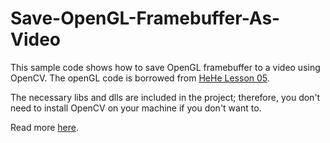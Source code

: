Save-OpenGL-Framebuffer-As-Video
================================

This sample code shows how to save OpenGL framebuffer to a video using OpenCV. The openGL code is borrowed from [HeHe Lesson 05](http://nehe.gamedev.net/tutorial/3d_shapes/10035/).

The necessary libs and dlls are included in the project; therefore, you don't need to install OpenCV on your machine if you don't want to.  

Read more [here](http://wp.me/p4ee71-o). 
